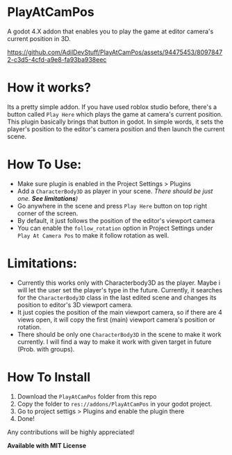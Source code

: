 # PlayAtCamPos
A godot 4.X addon that enables you to play the game at editor camera's current position in 3D.

https://github.com/AdilDevStuff/PlayAtCamPos/assets/94475453/80978472-c3d5-4cfd-a9e8-fa93ba938eec

# How it works?
Its a pretty simple addon. If you have used roblox studio before, there's a button called `Play Here` which plays the game at camera's current position. This plugin basically brings that button in godot. In simple words, it sets the player's position to the editor's camera position and then launch the current scene.

# How To Use:
- Make sure plugin is enabled in the Project Settings > Plugins
- Add a `CharacterBody3D` as player in your scene. *There should be just one. **See limitations**)*
- Go anywhere in the scene and press `Play Here` button on top right corner of the screen.
- By default, it just follows the position of the editor's viewport camera
- You can enable the `follow_rotation` option in Project Settings under `Play At Camera Pos` to make it follow rotation as well.

# Limitations:
- Currently this works only with Characterbody3D as the player. Maybe i will let the user set the player's type in the future. Currently, it searches for the `CharacterBody3D` class in the last edited scene and changes its position to editor's 3D viewport camera.
- It just copies the position of the main viewport camera, so if there are 4 views open, it will copy the first (main) viewport camera's position or rotation.
- There should be only one `CharacterBody3D` in the scene to make it work currently. I will find a way to make it work with given target in future (Prob. with groups).

# How To Install
1. Download the `PlayAtCamPos` folder from this repo
2. Copy the folder to `res://addons/PlayAtCamPos` in your godot project.
3. Go to project settigs > Plugins and enable the plugin there
4. Done!

Any contributions will be highly appreciated!

**Available with
MIT License**
